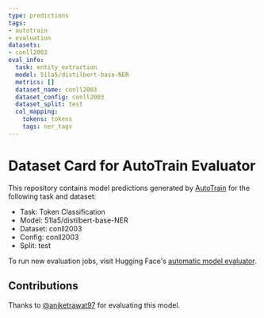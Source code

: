 ```yaml
---
type: predictions
tags:
- autotrain
- evaluation
datasets:
- conll2003
eval_info:
  task: entity_extraction
  model: 51la5/distilbert-base-NER
  metrics: []
  dataset_name: conll2003
  dataset_config: conll2003
  dataset_split: test
  col_mapping:
    tokens: tokens
    tags: ner_tags
---
```

# Dataset Card for AutoTrain Evaluator

This repository contains model predictions generated by [AutoTrain](https://huggingface.co/autotrain) for the following task and dataset:

* Task: Token Classification
* Model: 51la5/distilbert-base-NER
* Dataset: conll2003
* Config: conll2003
* Split: test

To run new evaluation jobs, visit Hugging Face's [automatic model evaluator](https://huggingface.co/spaces/autoevaluate/model-evaluator).

## Contributions

Thanks to [@aniketrawat97](https://huggingface.co/aniketrawat97) for evaluating this model.